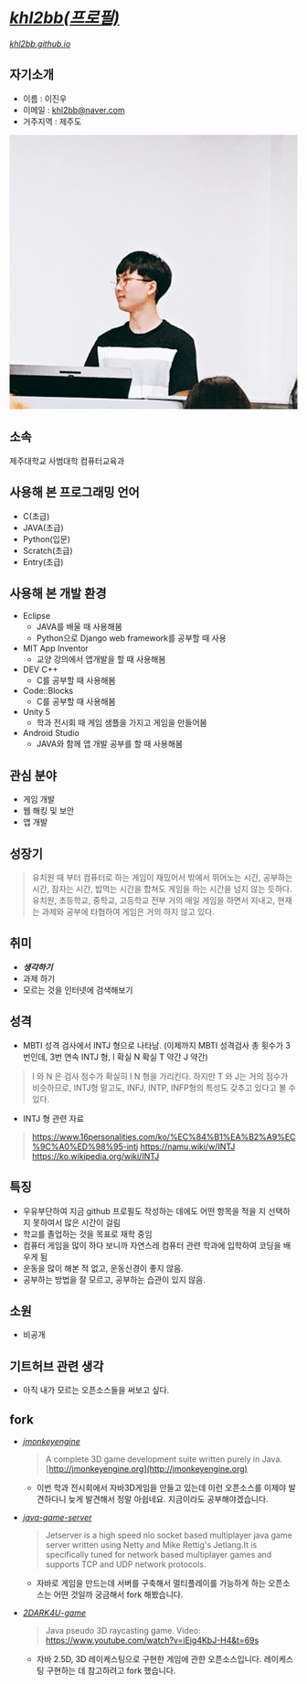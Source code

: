 
[_khl2bb(프로필)_](http://github.com/khl2bb)
======
[_khl2bb.github.io_](http://khl2bb.github.io)


## 자기소개

* 이름 : 이진우
* 이메일 : khl2bb@naver.com
* 거주지역 : 제주도

![ProfilePhoto](https://github.com/khl2bb/khl2bb.github.io/blob/master/hotang2.PNG?raw=true)


## 소속

제주대학교 사범대학 컴퓨터교육과

## 사용해 본 프로그래밍 언어

* C(초급)
* JAVA(초급)
* Python(입문)
* Scratch(초급)
* Entry(초급)

## 사용해 본 개발 환경

* Eclipse
  * JAVA를 배울 때 사용해봄
  * Python으로 Django web framework를 공부할 때 사용
* MIT App Inventor
  * 교양 강의에서 앱개발을 할 때 사용해봄
* DEV C++
  * C를 공부할 때 사용해봄
* Code::Blocks
  * C를 공부할 때 사용해봄
* Unity 5
  * 학과 전시회 때 게임 샘플을 가지고 게임을 만들어봄
* Android Studio
  * JAVA와 함께 앱 개발 공부를 할 때 사용해봄

## 관심 분야

* 게임 개발
* 웹 해킹 및 보안
* 앱 개발

## 성장기

> 유치원 때 부터 컴퓨터로 하는 게임이 재밌어서 밖에서 뛰어노는 시간, 공부하는 시간, 잠자는 시간, 밥먹는 시간을 합쳐도 게임을 하는 시간을 넘지 않는 듯하다.
  유치원, 초등학교, 중학교, 고등학교 전부 거의 매일 게임을 하면서 지내고, 현재는 과제와 공부에 타협하여 게임은 거의 하지 않고 있다.


## 취미

* **_생각하기_**
* 과제 하기
* 모르는 것을 인터넷에 검색해보기

## 성격

* MBTI 성격 검사에서 INTJ 형으로 나타남. (이제까지 MBTI 성격검사 총 횟수가 3번인데, 3번 연속 INTJ 형, I 확실 N 확실 T 약간 J 약간)
> I 와 N 은 검사 점수가 확실히 I N 형을 가리킨다. 하지만 T 와 J는 거의 점수가 비슷하므로, INTJ형 말고도, INFJ, INTP, INFP형의 특성도 갖추고 있다고 볼 수 있다.
  * INTJ 형 관련 자료
  > https://www.16personalities.com/ko/%EC%84%B1%EA%B2%A9%EC%9C%A0%ED%98%95-intj
  https://namu.wiki/w/INTJ
  https://ko.wikipedia.org/wiki/INTJ


## 특징

* 우유부단하여 지금 github 프로필도 작성하는 데에도 어떤 항목을 적을 지 선택하지 못하여서 많은 시간이 걸림
* 학교를 졸업하는 것을 목표로 재학 중임
* 컴퓨터 게임을 많이 하다 보니까 자연스레 컴퓨터 관련 학과에 입학하여 코딩을 배우게 됨
* 운동을 많이 해본 적 없고, 운동신경이 좋지 않음.
* 공부하는 방법을 잘 모르고, 공부하는 습관이 있지 않음.

## 소원

* 비공개

## 기트허브 관련 생각

* 아직 내가 모르는 오픈소스들을 써보고 싶다.

## fork

* [_jmonkeyengine_](https://github.com/khl2bb/jmonkeyengine)
  > A complete 3D game development suite written purely in Java. [http://jmonkeyengine.org](http://jmonkeyengine.org)
  * 이번 학과 전시회에서 자바3D게임을 만들고 있는데 이런 오픈소스를 이제야 발견하다니 늦게 발견해서 정말 아쉽네요. 지금이라도 공부해야겠습니다.
  
* [_java-game-server_](https://github.com/khl2bb/java-game-server)
  > Jetserver is a high speed nio socket based multiplayer java game server written using Netty and Mike Rettig's Jetlang.It is specifically tuned for network based multiplayer games and supports TCP and UDP network protocols.
  * 자바로 게임을 만드는데 서버를 구축해서 멀티플레이를 가능하게 하는 오픈소스는 어떤 것일까 궁금해서 fork 해봤습니다.
  
* [_2DARK4U-game_](https://github.com/khl2bb/2DARK4U-game)
  > Java pseudo 3D raycasting game. Video: https://www.youtube.com/watch?v=iEig4KbJ-H4&t=69s
  * 자바 2.5D, 3D 레이케스팅으로 구현한 게임에 관한 오픈소스입니다. 레이케스팅 구현하는 데 참고하려고 fork 했습니다.

